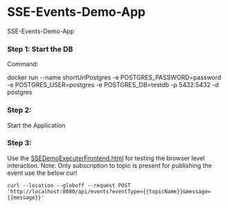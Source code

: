 # SSE-Events-Demo-App
SSE-Events-Demo-App

### Step 1: Start the DB
Command: 

docker run --name shortUrlPostgres -e POSTGRES_PASSWORD=password -e POSTGRES_USER=postgres -e POSTGRES_DB=testdb -p 5432:5432 -d postgres

### Step 2: 
Start the Application

### Step 3:
Use the [SSEDemoExecuterFrontend.html](SSEDemoExecuterFrontend.html) for testing the browser level interaction.
Note: Only subscription to topic is present for publishing the event use the below curl

```curl --location --globoff --request POST 'http://localhost:8080/api/events?eventType={{topicName}}&message={{message}}'```

